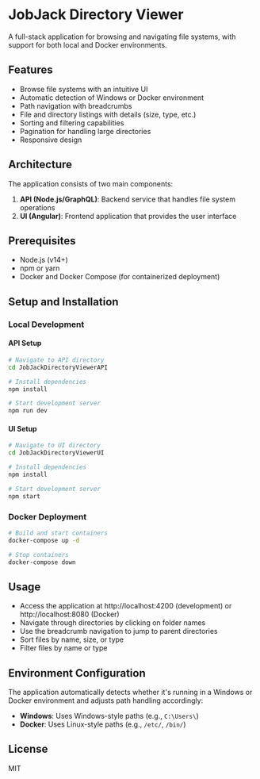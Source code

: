 # JobJack Directory Viewer

A full-stack application for browsing and navigating file systems, with support for both local and Docker environments.

## Features

- Browse file systems with an intuitive UI
- Automatic detection of Windows or Docker environment
- Path navigation with breadcrumbs
- File and directory listings with details (size, type, etc.)
- Sorting and filtering capabilities
- Pagination for handling large directories
- Responsive design

## Architecture

The application consists of two main components:

1. **API (Node.js/GraphQL)**: Backend service that handles file system operations
2. **UI (Angular)**: Frontend application that provides the user interface

## Prerequisites

- Node.js (v14+)
- npm or yarn
- Docker and Docker Compose (for containerized deployment)

## Setup and Installation

### Local Development

#### API Setup

```bash
# Navigate to API directory
cd JobJackDirectoryViewerAPI

# Install dependencies
npm install

# Start development server
npm run dev
```

#### UI Setup

```bash
# Navigate to UI directory
cd JobJackDirectoryViewerUI

# Install dependencies
npm install

# Start development server
npm start
```

### Docker Deployment

```bash
# Build and start containers
docker-compose up -d

# Stop containers
docker-compose down
```

## Usage

- Access the application at http://localhost:4200 (development) or http://localhost:8080 (Docker)
- Navigate through directories by clicking on folder names
- Use the breadcrumb navigation to jump to parent directories
- Sort files by name, size, or type
- Filter files by name or type

## Environment Configuration

The application automatically detects whether it's running in a Windows or Docker environment and adjusts path handling accordingly:

- **Windows**: Uses Windows-style paths (e.g., `C:\Users\`)
- **Docker**: Uses Linux-style paths (e.g., `/etc/`, `/bin/`)

## License

MIT 
